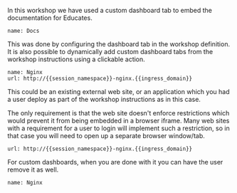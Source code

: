 In this workshop we have used a custom dashboard tab to embed the documentation for Educates.

```dashboard:open-dashboard
name: Docs
```

This was done by configuring the dashboard tab in the workshop definition. It is also possible to dynamically add custom dashboard tabs from the workshop instructions using a clickable action.

```dashboard:create-dashboard
name: Nginx
url: http://{{session_namespace}}-nginx.{{ingress_domain}}
```

This could be an existing external web site, or an application which you had a user deploy as part of the workshop instructions as in this case.

The only requirement is that the web site doesn't enforce restrictions which would prevent it from being embedded in a browser iframe. Many web sites with a requirement for a user to login will implement such a restriction, so in that case you will need to open up a separate browser window/tab.

```dashboard:open-url
url: http://{{session_namespace}}-nginx.{{ingress_domain}}
```

For custom dashboards, when you are done with it you can have the user remove it as well.

```dashboard:delete-dashboard
name: Nginx
```

